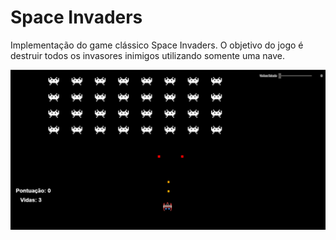# Space Invaders

Implementação do game clássico Space Invaders.
O objetivo do jogo é destruir todos os invasores inimigos utilizando somente uma nave.

![image](screen-game.png)
